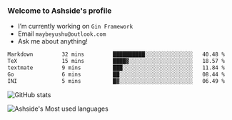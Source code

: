 ### Welcome to Ashside's profile

- I’m currently working on `Gin Framework`
- Email `maybeyushu@outlook.com`
- Ask me about anything!

<!--START_SECTION:waka-->

```txt
Markdown         32 mins         ██████████░░░░░░░░░░░░░░░   40.48 %
TeX              15 mins         ████▓░░░░░░░░░░░░░░░░░░░░   18.57 %
textmate         9 mins          ███░░░░░░░░░░░░░░░░░░░░░░   11.84 %
Go               6 mins          ██░░░░░░░░░░░░░░░░░░░░░░░   08.44 %
INI              5 mins          █▓░░░░░░░░░░░░░░░░░░░░░░░   06.49 %
```

<!--END_SECTION:waka-->

![GitHub stats](https://github-readme-stats.vercel.app/api?username=Ashside)

![Ashside's Most used languages](https://github-readme-stats.vercel.app/api/top-langs/?username=Ashside&layout=compact&hide_border=true&langs_count=10)


